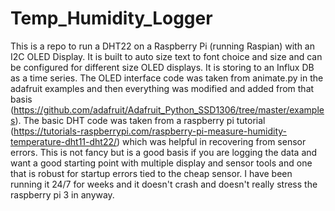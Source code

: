 # Temp_Humidity_Logger
This is a repo to run a DHT22 on a Raspberry Pi (running Raspian) with an I2C OLED Display.  It is built to auto size text to font choice and size and can be configured for different size OLED displays.  It is storing to an Influx DB as a time series.  The OLED interface code was taken from animate.py in the adafruit examples and then everything was modified and added from that basis (https://github.com/adafruit/Adafruit_Python_SSD1306/tree/master/examples).  The basic DHT code was taken from a raspberry pi tutorial (https://tutorials-raspberrypi.com/raspberry-pi-measure-humidity-temperature-dht11-dht22/) which was helpful in recovering from sensor errors.  This is not fancy but is a good basis if you are logging the data and want a good starting point with multiple display and sensor tools and one that is robust for startup errors tied to the cheap sensor.  I have been running it 24/7 for weeks and it doesn't crash and doesn't really stress the raspberry pi 3 in anyway.
